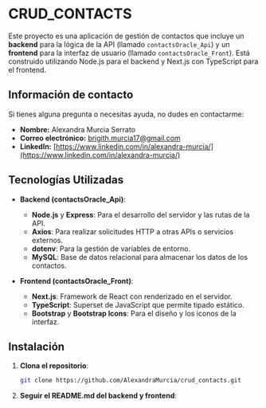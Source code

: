 # CRUD_CONTACTS

Este proyecto es una aplicación de gestión de contactos que incluye un **backend** para la lógica de la API (llamado `contactsOracle_Api`) y un **frontend** para la interfaz de usuario (llamado `contactsOracle_Front`). Está construido utilizando Node.js para el backend y Next.js con TypeScript para el frontend.

## Información de contacto

Si tienes alguna pregunta o necesitas ayuda, no dudes en contactarme:

- **Nombre:** Alexandra Murcia Serrato
- **Correo electrónico:** brigith.murcia17@gmail.com
- **LinkedIn:** [https://www.linkedin.com/in/alexandra-murcia/](https://www.linkedin.com/in/alexandra-murcia/)


## Tecnologías Utilizadas

- **Backend (contactsOracle_Api)**:
  - **Node.js** y **Express**: Para el desarrollo del servidor y las rutas de la API.
  - **Axios**: Para realizar solicitudes HTTP a otras APIs o servicios externos.
  - **dotenv**: Para la gestión de variables de entorno.
  - **MySQL**: Base de datos relacional para almacenar los datos de los contactos.

- **Frontend (contactsOracle_Front)**:
  - **Next.js**: Framework de React con renderizado en el servidor.
  - **TypeScript**: Superset de JavaScript que permite tipado estático.
  - **Bootstrap** y **Bootstrap Icons**: Para el diseño y los iconos de la interfaz.


## Instalación

1. **Clona el repositorio**:

    ```bash
    git clone https://github.com/AlexandraMurcia/crud_contacts.git
    
2. **Seguir el README.md del backend y frontend**:
